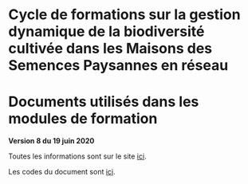 # Cycle de formations sur la gestion dynamique de la biodiversité cultivée dans les Maisons des Semences Paysannes en réseau

# Documents utilisés dans les modules de formation

**Version 8 du 19 juin 2020**

Toutes les informations sont sur le site [ici](https://priviere.github.io/module_figures_images_photos/).

Les codes du document sont [ici](https://github.com/priviere/module_figures_images_photos/tree/master/fiche).


